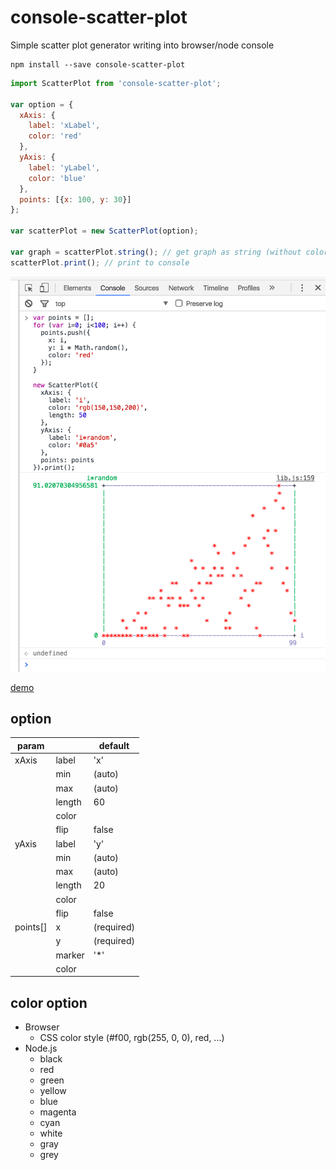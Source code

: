 # console-scatter-plot

Simple scatter plot generator writing into browser/node console

```
npm install --save console-scatter-plot
```

```js
import ScatterPlot from 'console-scatter-plot';

var option = {
  xAxis: {
    label: 'xLabel',
    color: 'red'
  },
  yAxis: {
    label: 'yLabel',
    color: 'blue'
  },
  points: [{x: 100, y: 30}]
};

var scatterPlot = new ScatterPlot(option);

var graph = scatterPlot.string(); // get graph as string (without color)
scatterPlot.print(); // print to console
```

![snapshot](./snapshot.png)

[demo](https://tkrkt.github.com/console-scatter-plot)

## option

|param||default|
|---|---|---|
|xAxis|label|'x'|
||min|(auto)|
||max|(auto)|
||length|60|
||color||
||flip|false|
|yAxis|label|'y'|
||min|(auto)|
||max|(auto)|
||length|20|
||color||
||flip|false|
|points[]|x|(required)|
||y|(required)|
||marker|'\*'|
||color||


## color option

* Browser
    * CSS color style (#f00, rgb(255, 0, 0), red, ...)
* Node.js
    * black
    * red
    * green
    * yellow
    * blue
    * magenta
    * cyan
    * white
    * gray
    * grey
